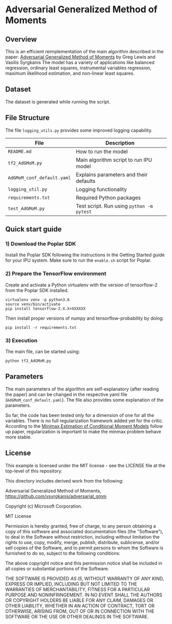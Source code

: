 # Adversarial Generalized Method of Moments

## Overview

This is an efficient reimplementation of the main algorithm
described in the paper:
[Adversarial Generalized Method of Moments](https://arxiv.org/abs/1803.07164)
by Greg Lewis and Vasilis Syrgkanis
The model has a variety of applications like balanced regression,
ordinary least squares, instrumental variables regression,
maximum likelihood estimation, and non-linear least squares.


## Dataset

The dataset is generated while running the script.

## File Structure

The file `logging_utils.py` provides some improved logging capability.

| File                         | Description                                |
| ---------------------------- | ------------------------------------------ |
| `README.md`                  | How to run the model                       |
| `tf2_AdGMoM.py`              | Main algorithm script to run IPU model     |
| `AdGMoM_conf_default.yaml`   | Explains parameters and their defaults     |
| `logging_util.py`            | Logging functionality                      |
| `requirements.txt`           | Required Python packages                   |
| `test_AdGMoM.py`             | Test script. Run using `python -m pytest`  |


## Quick start guide

### 1) Download the Poplar SDK

Install the Poplar SDK following the instructions
in the Getting Started guide for your IPU system.
Make sure to run the `enable.sh` script for Poplar.

### 2) Prepare the TensorFlow environment

Create and activate a Python virtualenv with the version of tensorflow-2 from
the Poplar SDK installed.
```
virtualenv venv -p python3.6
source venv/bin/activate
pip install tensorflow-2.X.X+XXXXXX
```
Then install proper versions of numpy and tensorflow-probability by doing:
```
pip install -r requirements.txt
```

### 3) Execution

The main file, can be started using:

```
python tf2_AdGMoM.py
```

## Parameters

The main parameters of the algorithm are self-explanatory
(after reading the paper) and can be changed
in the respective yaml file (`AdGMoM_conf_default.yaml`).
The file also provides some explanation of the parameters.

So far, the code has been tested only for a dimension of one
for all the variables.
There is no full regularization framework added yet for the critic.
According to the
[Minimax Estimation of Conditional Moment Models](https://arxiv.org/abs/2006.07201)
follow up paper, regularization is important
to make the minmax problem behave more stable.

## License

This example is licensed under the MIT license - see the LICENSE file
at the top-level of this repository.

This directory includes derived work from the following:

Adversarial Generalized Method of Moments, https://github.com/vsyrgkanis/adversarial_gmm

Copyright (c) Microsoft Corporation.

MIT License

Permission is hereby granted, free of charge, to any person obtaining a copy
of this software and associated documentation files (the "Software"), to deal
in the Software without restriction, including without limitation the rights
to use, copy, modify, merge, publish, distribute, sublicense, and/or sell
copies of the Software, and to permit persons to whom the Software is
furnished to do so, subject to the following conditions:

The above copyright notice and this permission notice shall be included in all
copies or substantial portions of the Software.

THE SOFTWARE IS PROVIDED *AS IS*, WITHOUT WARRANTY OF ANY KIND, EXPRESS OR
IMPLIED, INCLUDING BUT NOT LIMITED TO THE WARRANTIES OF MERCHANTABILITY,
FITNESS FOR A PARTICULAR PURPOSE AND NONINFRINGEMENT. IN NO EVENT SHALL THE
AUTHORS OR COPYRIGHT HOLDERS BE LIABLE FOR ANY CLAIM, DAMAGES OR OTHER
LIABILITY, WHETHER IN AN ACTION OF CONTRACT, TORT OR OTHERWISE, ARISING FROM,
OUT OF OR IN CONNECTION WITH THE SOFTWARE OR THE USE OR OTHER DEALINGS IN THE
SOFTWARE.
